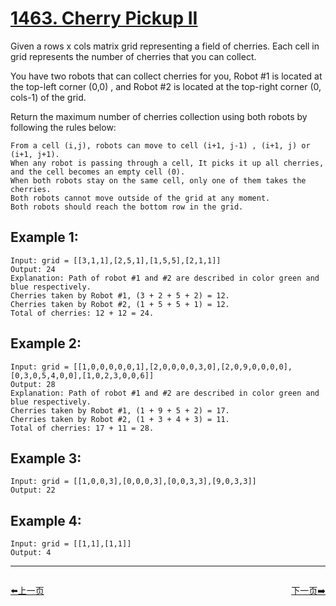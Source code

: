 # [1463. Cherry Pickup II](https://leetcode.com/problems/cherry-pickup-ii/)
Given a rows x cols matrix grid representing a field of cherries. Each cell in grid represents the number of cherries that you can collect.

You have two robots that can collect cherries for you, Robot #1 is located at the top-left corner (0,0) , and Robot #2 is located at the top-right corner (0, cols-1) of the grid.

Return the maximum number of cherries collection using both robots  by following the rules below:

    From a cell (i,j), robots can move to cell (i+1, j-1) , (i+1, j) or (i+1, j+1).
    When any robot is passing through a cell, It picks it up all cherries, and the cell becomes an empty cell (0).
    When both robots stay on the same cell, only one of them takes the cherries.
    Both robots cannot move outside of the grid at any moment.
    Both robots should reach the bottom row in the grid.

## Example 1:
```
Input: grid = [[3,1,1],[2,5,1],[1,5,5],[2,1,1]]
Output: 24
Explanation: Path of robot #1 and #2 are described in color green and blue respectively.
Cherries taken by Robot #1, (3 + 2 + 5 + 2) = 12.
Cherries taken by Robot #2, (1 + 5 + 5 + 1) = 12.
Total of cherries: 12 + 12 = 24.
```

## Example 2:
```
Input: grid = [[1,0,0,0,0,0,1],[2,0,0,0,0,3,0],[2,0,9,0,0,0,0],[0,3,0,5,4,0,0],[1,0,2,3,0,0,6]]
Output: 28
Explanation: Path of robot #1 and #2 are described in color green and blue respectively.
Cherries taken by Robot #1, (1 + 9 + 5 + 2) = 17.
Cherries taken by Robot #2, (1 + 3 + 4 + 3) = 11.
Total of cherries: 17 + 11 = 28.
```

## Example 3:
```
Input: grid = [[1,0,0,3],[0,0,0,3],[0,0,3,3],[9,0,3,3]]
Output: 22
```

## Example 4:
```
Input: grid = [[1,1],[1,1]]
Output: 4
```


----------------------------------------------
<div style="display: flex;justify-content: space-between;align-items: center;">
<p><a href="https://books.halfrost.com/leetcode/ChapterFour/1400~1499/1455.Check-If-a-Word-Occurs-As-a-Prefix-of-Any-Word-in-a-Sentence/">⬅️上一页</a></p>
<p><a href="https://books.halfrost.com/leetcode/ChapterFour/1400~1499/1464.Maximum-Product-of-Two-Elements-in-an-Array/">下一页➡️</a></p>
</div>
